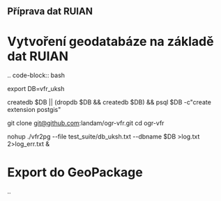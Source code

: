 Příprava dat RUIAN
------------------

Vytvoření geodatabáze na základě dat RUIAN
==========================================

.. code-block:: bash

   export DB=vfr_uksh

   createdb $DB || (dropdb $DB && createdb $DB) && psql $DB -c"create extension postgis"

   git clone git@github.com:landam/ogr-vfr.git
   cd ogr-vfr

   nohup ./vfr2pg --file test_suite/db_uksh.txt --dbname $DB >log.txt 2>log_err.txt &

Export do GeoPackage
====================

..
